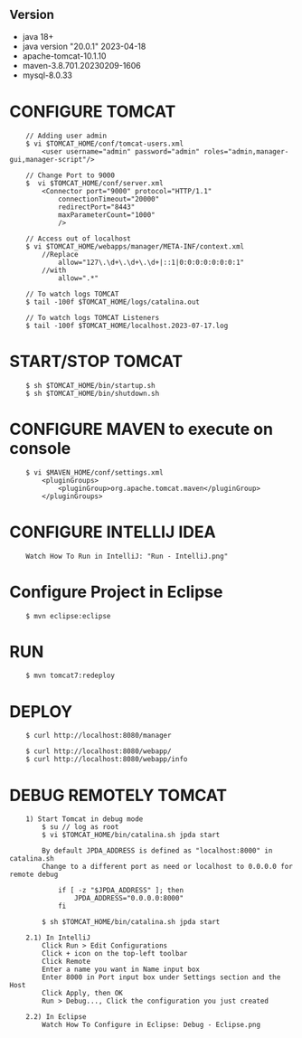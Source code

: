 ## Version
- java 18+ 
- java version "20.0.1" 2023-04-18
- apache-tomcat-10.1.10
- maven-3.8.701.20230209-1606
- mysql-8.0.33

# CONFIGURE TOMCAT
```
	// Adding user admin
	$ vi $TOMCAT_HOME/conf/tomcat-users.xml
		<user username="admin" password="admin" roles="admin,manager-gui,manager-script"/>

	// Change Port to 9000
	$  vi $TOMCAT_HOME/conf/server.xml
		<Connector port="9000" protocol="HTTP/1.1"
			connectionTimeout="20000"
			redirectPort="8443"
			maxParameterCount="1000"
			/>

	// Access out of localhost
	$ vi $TOMCAT_HOME/webapps/manager/META-INF/context.xml
		//Replace
			allow="127\.\d+\.\d+\.\d+|::1|0:0:0:0:0:0:0:1"
		//with
			allow=".*"

	// To watch logs TOMCAT
	$ tail -100f $TOMCAT_HOME/logs/catalina.out

	// To watch logs TOMCAT Listeners
	$ tail -100f $TOMCAT_HOME/localhost.2023-07-17.log
```

# START/STOP TOMCAT
```
	$ sh $TOMCAT_HOME/bin/startup.sh
	$ sh $TOMCAT_HOME/bin/shutdown.sh
```

# CONFIGURE MAVEN to execute on console 
```
	$ vi $MAVEN_HOME/conf/settings.xml
		<pluginGroups>
			<pluginGroup>org.apache.tomcat.maven</pluginGroup>
		</pluginGroups>
```

# CONFIGURE INTELLIJ IDEA 
```
	Watch How To Run in IntelliJ: "Run - IntelliJ.png"
```

# Configure Project in Eclipse
```
	$ mvn eclipse:eclipse
```

# RUN 
```
	$ mvn tomcat7:redeploy
```

# DEPLOY
```
	$ curl http://localhost:8080/manager
	
	$ curl http://localhost:8080/webapp/
	$ curl http://localhost:8080/webapp/info
```

# DEBUG REMOTELY TOMCAT
```
	1) Start Tomcat in debug mode
		$ su // log as root
		$ vi $TOMCAT_HOME/bin/catalina.sh jpda start

		By default JPDA_ADDRESS is defined as "localhost:8000" in catalina.sh
		Change to a different port as need or localhost to 0.0.0.0 for remote debug
		
			if [ -z "$JPDA_ADDRESS" ]; then
				JPDA_ADDRESS="0.0.0.0:8000"
			fi
			
		$ sh $TOMCAT_HOME/bin/catalina.sh jpda start

	2.1) In IntelliJ 
		Click Run > Edit Configurations
		Click + icon on the top-left toolbar
		Click Remote
		Enter a name you want in Name input box
		Enter 8000 in Port input box under Settings section and the Host
		Click Apply, then OK
		Run > Debug..., Click the configuration you just created

	2.2) In Eclipse
		Watch How To Configure in Eclipse: Debug - Eclipse.png
```
